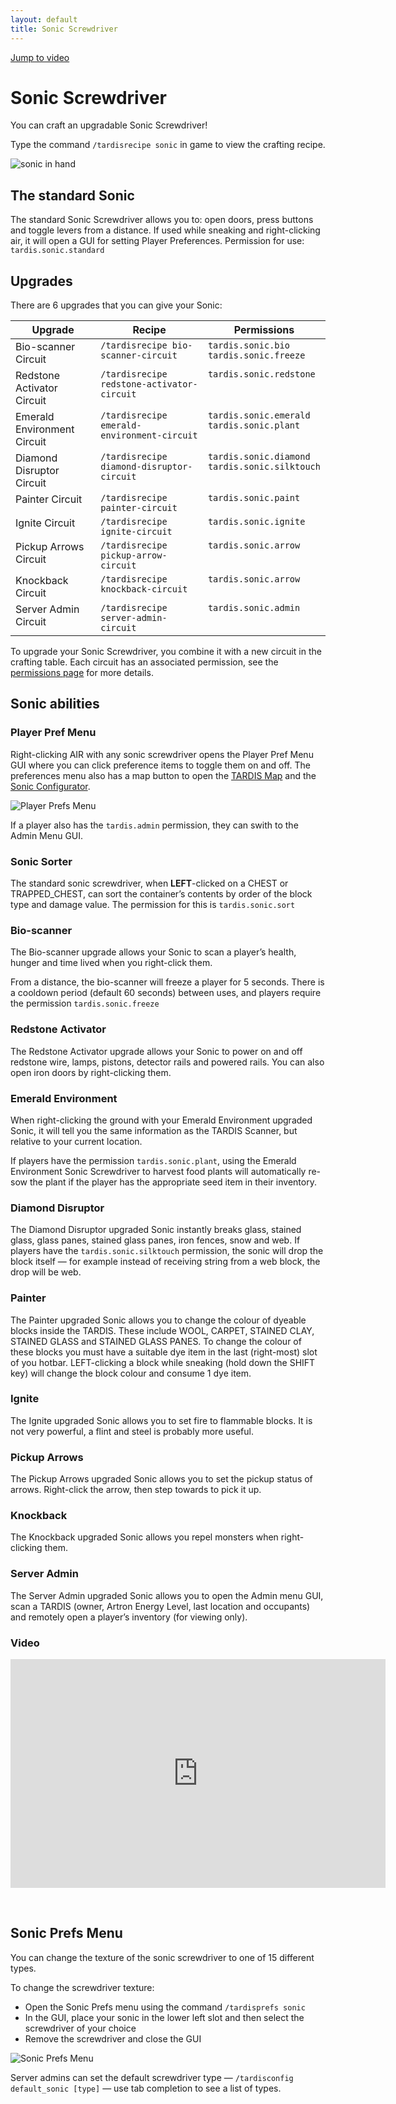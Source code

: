 ```yaml
---
layout: default
title: Sonic Screwdriver
---
```


[Jump to video](#video)

# Sonic Screwdriver

You can craft an upgradable Sonic Screwdriver!

Type the command `/tardisrecipe sonic` in game to view the crafting recipe.

![sonic in hand](images/docs/sonicinhand.jpg)

## The standard Sonic

The standard Sonic Screwdriver allows you to: open doors, press buttons and toggle 
levers from a distance. If used while sneaking and right-clicking air, it will 
open a GUI for setting Player Preferences. Permission for use: `tardis.sonic.standard`

## Upgrades

There are 6 upgrades that you can give your Sonic:

<style type="text/css">
td{vertical-align:top;}
</style>

| Upgrade                     | Recipe                                      | Permissions                                        |
|-----------------------------|---------------------------------------------|----------------------------------------------------|
| Bio-scanner Circuit         | `/tardisrecipe bio-scanner-circuit`         | `tardis.sonic.bio`<br>`tardis.sonic.freeze`        |
| Redstone Activator Circuit  | `/tardisrecipe redstone-activator-circuit`  | `tardis.sonic.redstone`                            |
| Emerald Environment Circuit | `/tardisrecipe emerald-environment-circuit` | `tardis.sonic.emerald`<br>`tardis.sonic.plant`     |
| Diamond Disruptor Circuit   | `/tardisrecipe diamond-disruptor-circuit`   | `tardis.sonic.diamond`<br>`tardis.sonic.silktouch` |
| Painter Circuit             | `/tardisrecipe painter-circuit`             | `tardis.sonic.paint`                               |
| Ignite Circuit              | `/tardisrecipe ignite-circuit`              | `tardis.sonic.ignite`                              |
| Pickup Arrows Circuit       | `/tardisrecipe pickup-arrow-circuit`        | `tardis.sonic.arrow`                               |
| Knockback Circuit           | `/tardisrecipe knockback-circuit`           | `tardis.sonic.arrow`                               |
| Server Admin Circuit        | `/tardisrecipe server-admin-circuit`        | `tardis.sonic.admin`                               |

To upgrade your Sonic Screwdriver, you combine it with a new circuit in the 
crafting table. Each circuit has an associated permission, see the 
[permissions page](permissions.html) for more details.

## Sonic abilities

### Player Pref Menu

Right-clicking AIR with any sonic screwdriver opens the Player Pref Menu GUI 
where you can click preference items to toggle them on and off. The preferences 
menu also has a map button to open the [TARDIS Map](map.html) and the [Sonic Configurator](sonic-configurator.hml).

![Player Prefs Menu](images/docs/player_prefs_custom.jpg)

If a player also has the `tardis.admin` permission, they can swith to the Admin 
Menu GUI.

### Sonic Sorter

The standard sonic screwdriver, when **LEFT**-clicked on a CHEST or TRAPPED\_CHEST, 
can sort the container’s contents by order of the block type and damage value. 
The permission for this is `tardis.sonic.sort`

### Bio-scanner

The Bio-scanner upgrade allows your Sonic to scan a player’s health, hunger and 
time lived when you right-click them.

From a distance, the bio-scanner will freeze a player for 5 seconds. There is a 
cooldown period (default 60 seconds) between uses, and players require the 
permission `tardis.sonic.freeze`

### Redstone Activator

The Redstone Activator upgrade allows your Sonic to power on and off redstone wire, 
lamps, pistons, detector rails and powered rails. You can also open iron doors by 
right-clicking them.

### Emerald Environment

When right-clicking the ground with your Emerald Environment upgraded Sonic, it 
will tell you the same information as the TARDIS Scanner, but relative to your 
current location.

If players have the permission `tardis.sonic.plant`, using the Emerald Environment 
Sonic Screwdriver to harvest food plants will automatically re-sow the plant if 
the player has the appropriate seed item in their inventory.

### Diamond Disruptor

The Diamond Disruptor upgraded Sonic instantly breaks glass, stained glass, glass 
panes, stained glass panes, iron fences, snow and web. If players have the 
`tardis.sonic.silktouch` permission, the sonic will drop the block itself — for 
example instead of receiving string from a web block, the drop will be web.

### Painter

The Painter upgraded Sonic allows you to change the colour of dyeable blocks 
inside the TARDIS. These include WOOL, CARPET, STAINED CLAY, STAINED GLASS and 
STAINED GLASS PANES. To change the colour of these blocks you must have a suitable 
dye item in the last (right-most) slot of you hotbar. LEFT-clicking a block while 
sneaking (hold down the SHIFT key) will change the block colour and consume 1 dye item.

### Ignite

The Ignite upgraded Sonic allows you to set fire to flammable blocks. It is not 
very powerful, a flint and steel is probably more useful.

### Pickup Arrows

The Pickup Arrows upgraded Sonic allows you to set the pickup status of arrows. 
Right-click the arrow, then step towards to pick it up.

### Knockback

The Knockback upgraded Sonic allows you repel monsters when right-clicking them.

### Server Admin

The Server Admin upgraded Sonic allows you to open the Admin menu GUI, scan a 
TARDIS (owner, Artron Energy Level, last location and occupants) and remotely 
open a player’s inventory (for viewing only).

### Video
<iframe src="https://player.vimeo.com/video/82537488" width="600" height="366" frameborder="0" webkitallowfullscreen mozallowfullscreen allowfullscreen></iframe>

&nbsp;

## Sonic Prefs Menu

You can change the texture of the sonic screwdriver to one of 15 different types.

To change the screwdriver texture:

- Open the Sonic Prefs menu using the command `/tardisprefs sonic`
- In the GUI, place your sonic in the lower left slot and then select the 
  screwdriver of your choice
- Remove the screwdriver and close the GUI

![Sonic Prefs Menu](images/docs/sonic_prefs_menu.jpg)

Server admins can set the default screwdriver type — 
`/tardisconfig default_sonic [type]` — use tab completion to see a list of types.
